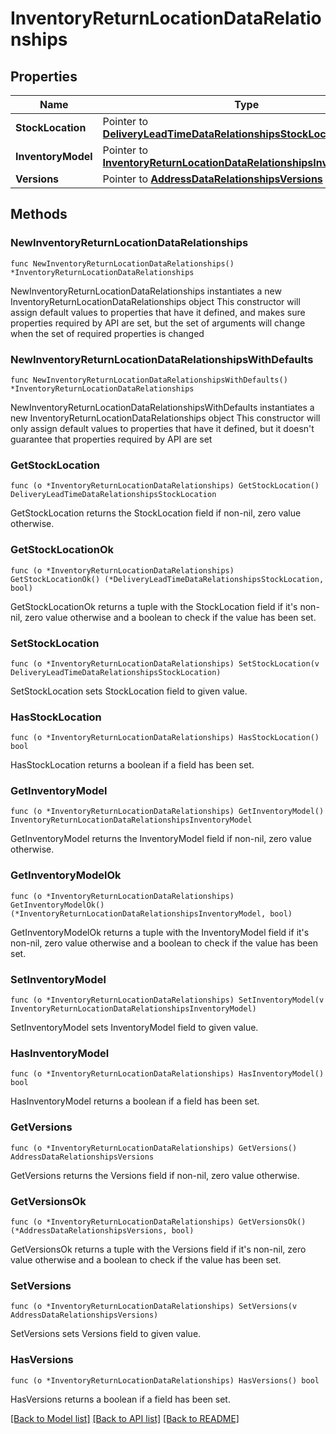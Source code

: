 # InventoryReturnLocationDataRelationships

## Properties

Name | Type | Description | Notes
------------ | ------------- | ------------- | -------------
**StockLocation** | Pointer to [**DeliveryLeadTimeDataRelationshipsStockLocation**](DeliveryLeadTimeDataRelationshipsStockLocation.md) |  | [optional] 
**InventoryModel** | Pointer to [**InventoryReturnLocationDataRelationshipsInventoryModel**](InventoryReturnLocationDataRelationshipsInventoryModel.md) |  | [optional] 
**Versions** | Pointer to [**AddressDataRelationshipsVersions**](AddressDataRelationshipsVersions.md) |  | [optional] 

## Methods

### NewInventoryReturnLocationDataRelationships

`func NewInventoryReturnLocationDataRelationships() *InventoryReturnLocationDataRelationships`

NewInventoryReturnLocationDataRelationships instantiates a new InventoryReturnLocationDataRelationships object
This constructor will assign default values to properties that have it defined,
and makes sure properties required by API are set, but the set of arguments
will change when the set of required properties is changed

### NewInventoryReturnLocationDataRelationshipsWithDefaults

`func NewInventoryReturnLocationDataRelationshipsWithDefaults() *InventoryReturnLocationDataRelationships`

NewInventoryReturnLocationDataRelationshipsWithDefaults instantiates a new InventoryReturnLocationDataRelationships object
This constructor will only assign default values to properties that have it defined,
but it doesn't guarantee that properties required by API are set

### GetStockLocation

`func (o *InventoryReturnLocationDataRelationships) GetStockLocation() DeliveryLeadTimeDataRelationshipsStockLocation`

GetStockLocation returns the StockLocation field if non-nil, zero value otherwise.

### GetStockLocationOk

`func (o *InventoryReturnLocationDataRelationships) GetStockLocationOk() (*DeliveryLeadTimeDataRelationshipsStockLocation, bool)`

GetStockLocationOk returns a tuple with the StockLocation field if it's non-nil, zero value otherwise
and a boolean to check if the value has been set.

### SetStockLocation

`func (o *InventoryReturnLocationDataRelationships) SetStockLocation(v DeliveryLeadTimeDataRelationshipsStockLocation)`

SetStockLocation sets StockLocation field to given value.

### HasStockLocation

`func (o *InventoryReturnLocationDataRelationships) HasStockLocation() bool`

HasStockLocation returns a boolean if a field has been set.

### GetInventoryModel

`func (o *InventoryReturnLocationDataRelationships) GetInventoryModel() InventoryReturnLocationDataRelationshipsInventoryModel`

GetInventoryModel returns the InventoryModel field if non-nil, zero value otherwise.

### GetInventoryModelOk

`func (o *InventoryReturnLocationDataRelationships) GetInventoryModelOk() (*InventoryReturnLocationDataRelationshipsInventoryModel, bool)`

GetInventoryModelOk returns a tuple with the InventoryModel field if it's non-nil, zero value otherwise
and a boolean to check if the value has been set.

### SetInventoryModel

`func (o *InventoryReturnLocationDataRelationships) SetInventoryModel(v InventoryReturnLocationDataRelationshipsInventoryModel)`

SetInventoryModel sets InventoryModel field to given value.

### HasInventoryModel

`func (o *InventoryReturnLocationDataRelationships) HasInventoryModel() bool`

HasInventoryModel returns a boolean if a field has been set.

### GetVersions

`func (o *InventoryReturnLocationDataRelationships) GetVersions() AddressDataRelationshipsVersions`

GetVersions returns the Versions field if non-nil, zero value otherwise.

### GetVersionsOk

`func (o *InventoryReturnLocationDataRelationships) GetVersionsOk() (*AddressDataRelationshipsVersions, bool)`

GetVersionsOk returns a tuple with the Versions field if it's non-nil, zero value otherwise
and a boolean to check if the value has been set.

### SetVersions

`func (o *InventoryReturnLocationDataRelationships) SetVersions(v AddressDataRelationshipsVersions)`

SetVersions sets Versions field to given value.

### HasVersions

`func (o *InventoryReturnLocationDataRelationships) HasVersions() bool`

HasVersions returns a boolean if a field has been set.


[[Back to Model list]](../README.md#documentation-for-models) [[Back to API list]](../README.md#documentation-for-api-endpoints) [[Back to README]](../README.md)


